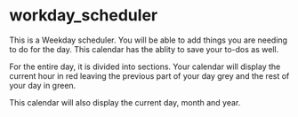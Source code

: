 # workday_scheduler

This is a Weekday scheduler. You will be able to add things you are needing to do for the day. This calendar has the ablity to save your to-dos as well.

For the entire day, it is divided into sections. Your calendar will display the current hour in red leaving the previous part of your day grey and the rest of your day in green.

This calendar will also display the current day, month and year.
